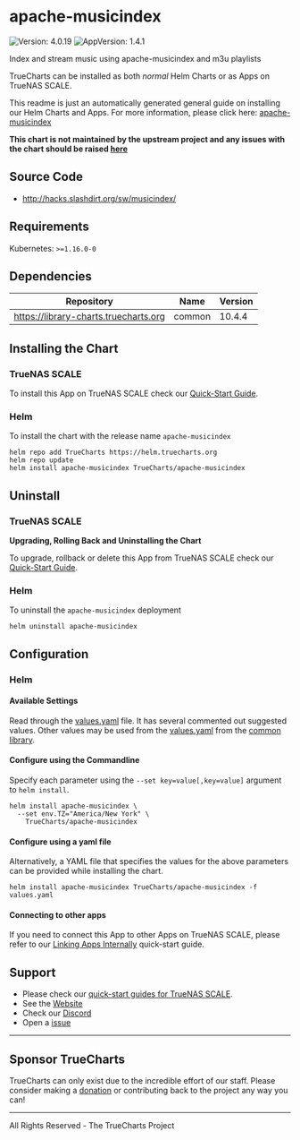 # apache-musicindex

![Version: 4.0.19](https://img.shields.io/badge/Version-4.0.19-informational?style=flat-square) ![AppVersion: 1.4.1](https://img.shields.io/badge/AppVersion-1.4.1-informational?style=flat-square)

Index and stream music using apache-musicindex and m3u playlists

TrueCharts can be installed as both *normal* Helm Charts or as Apps on TrueNAS SCALE.

This readme is just an automatically generated general guide on installing our Helm Charts and Apps.
For more information, please click here: [apache-musicindex](https://truecharts.org/charts/stable/apache-musicindex)

**This chart is not maintained by the upstream project and any issues with the chart should be raised [here](https://github.com/truecharts/apps/issues/new/choose)**

## Source Code

* <http://hacks.slashdirt.org/sw/musicindex/>

## Requirements

Kubernetes: `>=1.16.0-0`

## Dependencies

| Repository | Name | Version |
|------------|------|---------|
| https://library-charts.truecharts.org | common | 10.4.4 |

## Installing the Chart

### TrueNAS SCALE

To install this App on TrueNAS SCALE check our [Quick-Start Guide](https://truecharts.org/manual/Quick-Start%20Guides/02-Installing-an-App/).

### Helm

To install the chart with the release name `apache-musicindex`

```console
helm repo add TrueCharts https://helm.truecharts.org
helm repo update
helm install apache-musicindex TrueCharts/apache-musicindex
```

## Uninstall

### TrueNAS SCALE

**Upgrading, Rolling Back and Uninstalling the Chart**

To upgrade, rollback or delete this App from TrueNAS SCALE check our [Quick-Start Guide](https://truecharts.org/manual/Quick-Start%20Guides/04-Upgrade-rollback-delete-an-App/).

### Helm

To uninstall the `apache-musicindex` deployment

```console
helm uninstall apache-musicindex
```

## Configuration

### Helm

#### Available Settings

Read through the [values.yaml](./values.yaml) file. It has several commented out suggested values.
Other values may be used from the [values.yaml](https://github.com/truecharts/library-charts/tree/main/charts/stable/common/values.yaml) from the [common library](https://github.com/k8s-at-home/library-charts/tree/main/charts/stable/common).

#### Configure using the Commandline

Specify each parameter using the `--set key=value[,key=value]` argument to `helm install`.

```console
helm install apache-musicindex \
  --set env.TZ="America/New York" \
    TrueCharts/apache-musicindex
```

#### Configure using a yaml file

Alternatively, a YAML file that specifies the values for the above parameters can be provided while installing the chart.

```console
helm install apache-musicindex TrueCharts/apache-musicindex -f values.yaml
```

#### Connecting to other apps

If you need to connect this App to other Apps on TrueNAS SCALE, please refer to our [Linking Apps Internally](https://truecharts.org/manual/Quick-Start%20Guides/06-linking-apps/) quick-start guide.

## Support

- Please check our [quick-start guides for TrueNAS SCALE](https://truecharts.org/docs/manual/SCALE%20Apps/Quick-Start%20Guides/Important-MUST-READ).
- See the [Website](https://truecharts.org)
- Check our [Discord](https://discord.gg/tVsPTHWTtr)
- Open a [issue](https://github.com/truecharts/apps/issues/new/choose)

---

## Sponsor TrueCharts

TrueCharts can only exist due to the incredible effort of our staff.
Please consider making a [donation](https://truecharts.org/docs/about/sponsor) or contributing back to the project any way you can!

---

All Rights Reserved - The TrueCharts Project

